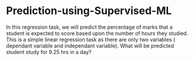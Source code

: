 # Prediction-using-Supervised-ML

 In this regression task, we will predict the percentage of marks that a student is expected to score based upon the number of hours they studied. This is a simple linear regression task as there are only two variables ( dependant variable and  independant variable). What will be predicted student study for 9.25 hrs in a day?
